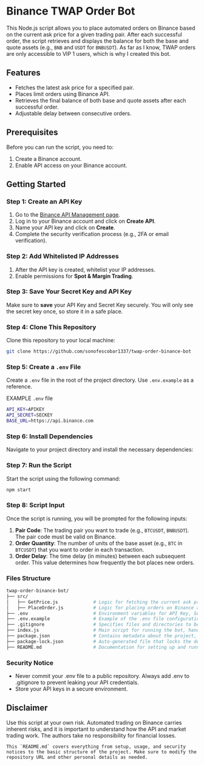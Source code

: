 # Binance TWAP Order Bot

This Node.js script allows you to place automated orders on Binance based on the current ask price for a given trading pair. After each successful order, the script retrieves and displays the balance for both the base and quote assets (e.g., `BNB` and `USDT` for `BNBUSDT`).
As far as I know, TWAP orders are only accessible to VIP 1 users, which is why I created this bot.

## Features
- Fetches the latest ask price for a specified pair.
- Places limit orders using Binance API.
- Retrieves the final balance of both base and quote assets after each successful order.
- Adjustable delay between consecutive orders.

## Prerequisites
Before you can run the script, you need to:
1. Create a Binance account.
2. Enable API access on your Binance account.

## Getting Started

### Step 1: Create an API Key
1. Go to the [Binance API Management page](https://www.binance.com/en/my/settings/api-management).
2. Log in to your Binance account and click on **Create API**.
3. Name your API key and click on **Create**.
4. Complete the security verification process (e.g., 2FA or email verification).

### Step 2: Add Whitelisted IP Addresses
1. After the API key is created, whitelist your IP addresses.
2. Enable permissions for **Spot & Margin Trading**.

### Step 3: Save Your Secret Key and API Key
Make sure to **save** your API Key and Secret Key securely. You will only see the secret key once, so store it in a safe place.

### Step 4: Clone This Repository
Clone this repository to your local machine:

```bash
git clone https://github.com/sonofescobar1337/twap-order-binance-bot
```

### Step 5: Create a `.env` File
Create a `.env` file in the root of the project directory. Use `.env.example` as a reference.

EXAMPLE `.env` file
```bash
API_KEY=APIKEY
API_SECRET=SECKEY
BASE_URL=https://api.binance.com
```
### Step 6: Install Dependencies
Navigate to your project directory and install the necessary dependencies:

### Step 7: Run the Script
Start the script using the following command:
```bash
npm start
```
### Step 8: Script Input

Once the script is running, you will be prompted for the following inputs:

1. **Pair Code**: The trading pair you want to trade (e.g., `BTCUSDT`, `BNBUSDT`). The pair code must be valid on Binance.
2. **Order Quantity**: The number of units of the base asset (e.g., `BTC` in `BTCUSDT`) that you want to order in each transaction.
3. **Order Delay**: The time delay (in minutes) between each subsequent order. This value determines how frequently the bot places new orders.

### Files Structure

```bash
twap-order-binance-bot/
├── src/
│   ├── GetPrice.js             # Logic for fetching the current ask price of a trading pair.
│   ├── PlaceOrder.js           # Logic for placing orders on Binance and fetching account balances.
├── .env                        # Environment variables for API Key, Secret Key, and Binance Base URL.
├── .env.example                # Example of the .env file configuration.
├── .gitignore                  # Specifies files and directories to be ignored by Git (e.g., node_modules, .env).
├── index.js                    # Main script for running the bot, handling user input and calling order/price functions.
├── package.json                # Contains metadata about the project, including dependencies and scripts.
├── package-lock.json           # Auto-generated file that locks the dependency versions.
├── README.md                   # Documentation for setting up and running the project.

```


### Security Notice
- Never commit your .env file to a public repository. Always add .env to .gitignore to prevent leaking your API credentials.
- Store your API keys in a secure environment.

## Disclaimer
Use this script at your own risk. Automated trading on Binance carries inherent risks, and it is important to understand how the API and market trading work. The authors take no responsibility for financial losses.
```vbnet
This `README.md` covers everything from setup, usage, and security notices to the basic structure of the project. Make sure to modify the repository URL and other personal details as needed.
```